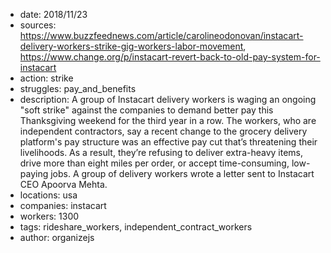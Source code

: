 - date: 2018/11/23
- sources: https://www.buzzfeednews.com/article/carolineodonovan/instacart-delivery-workers-strike-gig-workers-labor-movement, https://www.change.org/p/instacart-revert-back-to-old-pay-system-for-instacart
- action: strike
- struggles: pay_and_benefits
- description: A group of Instacart delivery workers is waging an ongoing "soft strike" against the companies to demand better pay this Thanksgiving weekend for the third year in a row. The workers, who are independent contractors, say a recent change to the grocery delivery platform's pay structure was an effective pay cut that’s threatening their livelihoods. As a result, they’re refusing to deliver extra-heavy items, drive more than eight miles per order, or accept time-consuming, low-paying jobs. A group of delivery workers wrote  a letter sent to Instacart CEO Apoorva Mehta.
- locations: usa
- companies: instacart
- workers: 1300
- tags: rideshare_workers, independent_contract_workers
- author: organizejs
